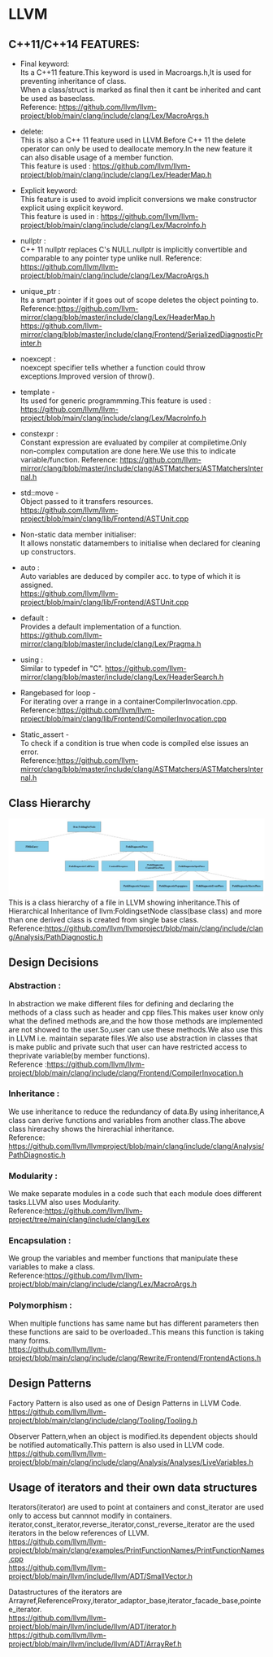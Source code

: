 # LLVM
## C++11/C++14 FEATURES:

* Final keyword:  
     Its a C++11 feature.This keyword is used in Macroargs.h,It is used for preventing inheritance of class.  
     When a class/struct is marked as final then it cant be inherited and cant be used as baseclass.  
     Reference: https://github.com/llvm/llvm-project/blob/main/clang/include/clang/Lex/MacroArgs.h

* delete:  
     This is also a C++ 11 feature used in LLVM.Before C++ 11 the delete operator can only be used to deallocate memory.In the new feature it can also disable usage of a member function.  
     This feature is used : https://github.com/llvm/llvm-project/blob/main/clang/include/clang/Lex/HeaderMap.h

* Explicit keyword:  
 This feature is used to avoid implicit conversions we make constructor explicit using explicit keyword.  
 This feature is used in : https://github.com/llvm/llvm-project/blob/main/clang/include/clang/Lex/MacroInfo.h
     
* nullptr :  
 C++ 11 nullptr replaces C's NULL.nullptr is implicitly convertible and comparable to any pointer type unlike null.
      Reference: https://github.com/llvm/llvm-project/blob/main/clang/include/clang/Lex/MacroArgs.h
      
* unique_ptr :  
 Its a smart pointer if it goes out of scope deletes the object pointing to.  
 Reference:https://github.com/llvm-mirror/clang/blob/master/include/clang/Lex/HeaderMap.h  
 https://github.com/llvm-mirror/clang/blob/master/include/clang/Frontend/SerializedDiagnosticPrinter.h

* noexcept :  
 noexcept specifier tells whether a function could throw exceptions.Improved version of throw().     
* template -  
 Its used for generic programmming.This feature is used : https://github.com/llvm/llvm-project/blob/main/clang/include/clang/Lex/MacroInfo.h
* constexpr :  
 Constant expression are evaluated by compiler at compiletime.Only non-complex computation are done here.We use this to indicate variable/function.
 Reference: https://github.com/llvm-mirror/clang/blob/master/include/clang/ASTMatchers/ASTMatchersInternal.h
* std::move -  
 Object passed to it transfers resources.  
 https://github.com/llvm/llvm-project/blob/main/clang/lib/Frontend/ASTUnit.cpp		
* Non-static data member initialiser:  
 It allows nonstatic datamembers to initialise when declared for cleaning up constructors. 	
* auto :  
 Auto variables are deduced by compiler acc. to type of which it is assigned.  
      https://github.com/llvm/llvm-project/blob/main/clang/lib/Frontend/ASTUnit.cpp
* default :  
 Provides a default implementation of a function.
      https://github.com/llvm-mirror/clang/blob/master/include/clang/Lex/Pragma.h
* using  :  
 Similar to typedef in "C".
      https://github.com/llvm-mirror/clang/blob/master/include/clang/Lex/HeaderSearch.h
* Rangebased for loop -  
 For iterating over a rrange in a containerCompilerInvocation.cpp.  
   Reference:https://github.com/llvm/llvm-project/blob/main/clang/lib/Frontend/CompilerInvocation.cpp
* Static_assert -  
 To check if a condition is true when code is compiled else issues an error.  
 Reference:https://github.com/llvm-mirror/clang/blob/master/include/clang/ASTMatchers/ASTMatchersInternal.h

## Class Hierarchy


![image here](a.jpeg)  
This is a class hierarchy of a file in LLVM showing inheritance.This of Hierarchical Inheritance of llvm:FoldingsetNode class(base class) and more than one derived class is created from single base class.
Reference:https://github.com/llvm/llvmproject/blob/main/clang/include/clang/Analysis/PathDiagnostic.h

## Design Decisions
 ### Abstraction :
 In abstraction we make different files for defining and declaring the methods of a class such as header and cpp files.This makes user know only what the defined methods are,and  the how those methods are implemented are not showed to the user.So,user can use these methods.We also use this in LLVM i.e. maintain separate files.We also use abstraction in classes that is make public and private such that user can have restricted access to theprivate variable(by member functions).  
 Reference :https://github.com/llvm/llvm-project/blob/main/clang/include/clang/Frontend/CompilerInvocation.h
 ### Inheritance :  
  We use inheritance to reduce the redundancy of data.By using inheritance,A class can derive functions and variables from another class.The above class hirerachy shows the hirerachial inheritance.  
  Reference: https://github.com/llvm/llvmproject/blob/main/clang/include/clang/Analysis/PathDiagnostic.h
 ### Modularity :  
 We make separate modules in a code such that each module does different tasks.LLVM also uses Modularity.  
 Reference:https://github.com/llvm/llvm-project/tree/main/clang/include/clang/Lex
      
 ### Encapsulation :  
   We group the variables and member functions that manipulate these variables to make a class.  
   Reference:https://github.com/llvm/llvm-project/blob/main/clang/include/clang/Lex/MacroArgs.h
     
### Polymorphism :  
   When multiple functions has same name but has different parameters then these functions are said to be overloaded..This means this function is taking many forms.  
   https://github.com/llvm/llvm-project/blob/main/clang/include/clang/Rewrite/Frontend/FrontendActions.h  
   
## Design Patterns
  Factory Pattern is also used as one of  Design Patterns in LLVM Code. 
  https://github.com/llvm/llvm-project/blob/main/clang/include/clang/Tooling/Tooling.h
  
  Observer Pattern,when an object is modified.its dependent objects should be notified automatically.This pattern is also used in LLVM code.  
  https://github.com/llvm/llvm-project/blob/main/clang/include/clang/Analysis/Analyses/LiveVariables.h
  
## Usage of iterators and their own data structures  
 Iterators(iterator) are used to point at containers and const_iterator are used only to access but cannnot modify in containers.  iterator,const_iterator,reverse_iterator,const_reverse_iterator are the used iterators in the below references of LLVM.  
 https://github.com/llvm/llvm-project/blob/main/clang/examples/PrintFunctionNames/PrintFunctionNames.cpp  
https://github.com/llvm/llvm-project/blob/main/llvm/include/llvm/ADT/SmallVector.h  

 Datastructures of the iterators are Arrayref,ReferenceProxy,iterator_adaptor_base,iterator_facade_base,pointee_iterator.  
 https://github.com/llvm/llvm-project/blob/main/llvm/include/llvm/ADT/iterator.h  
 https://github.com/llvm/llvm-project/blob/main/llvm/include/llvm/ADT/ArrayRef.h
